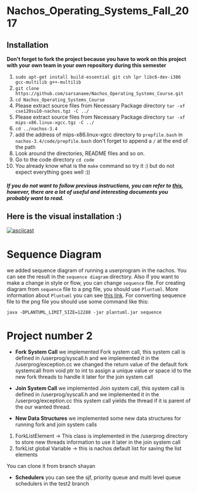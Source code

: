 # Nachos_Operating_Systems_Fall_2017

## Installation

**Don't forget to fork the project because you have to work on this project with your own team in your own repository during this semester**

1) `sudo apt-get install build-essential git csh lpr libc6-dev-i386 gcc-multilib g++-multilib` </br>
2) `git clone https://github.com/sarsanaee/Nachos_Operating_Systems_Course.git` </br>
3) `cd Nachos_Operating_Systems_Course` </br>
4) Please extract source files from Necessary Package directory `tar -xf cse120su10-nachos.tgz -C ../`</br> 
5) Please extract source files from Necessary Package directory `tar -xf mips-x86.linux-xgcc.tgz -C ../` </br>
6) `cd ../nachos-3.4` </br>
7) add the address of mips-x86.linux-xgcc directory to `prepfile.bash` in `nachos-3.4/code/prepfile.bash` don't forget to append a `/` at the end of the path</br>
8) Look around the directories, README files and so on. </br>
9) Go to the code directory `cd code` </br>
10) You already know what is the `make` command so try it :) but do not expect everything goes well :)) </br>

##### If you do not want to follow previous instructions, you can refer to [this](http://homes.cs.washington.edu/~tom/nachos/), however, there are a lot of useful and interesting documents you probably want to read.

## Here is the visual installation :)

[![asciicast](https://asciinema.org/a/b6pc2zok0gagrmyp1e0oi67e2.png)](https://asciinema.org/a/b6pc2zok0gagrmyp1e0oi67e2)

# Sequence Diagram
we added sequence diagram of running a userprogram in the nachos. You can see the result in the ```sequence diagram``` directory. Also if you want to make a change in style or flow, you can change ```sequence``` file. For creating diagram from ```sequence``` file to a png file, you should use ```Pluntuml```. More information about ```Pluntuml``` you can see [this link](http://plantuml.com/). For converting sequence file to the png file you should use some command like this:

```java -DPLANTUML_LIMIT_SIZE=12288 -jar plantuml.jar sequence```


# Project number 2

* **Fork System Call**
we implemented Fork system call, this system call is defined in /userprog/syscall.h and we implemented it in the /userprog/exception.cc
we changed the return value of the default fork systemcall from void ptr to int to assign a unique value or space id to the new fork threads to handle it later for the join system call

* **Join System Call**
we implemented Join system call, this system call is defined in /userprog/syscall.h and we implemented it in the /userprog/exception.cc
this system call yields the thread if it is parent of the our wanted thread.

* **New Data Structures**
we implemented some new data structures for running fork and join system calls 
1) ForkListElement -> This class is implemented in the /userprog directory to store new threads information to use it later in the join system call
2) forkList global Variable -> this is nachos default list for saving the list elements

You can clone it from branch shayan

* **Schedulers**
you can see the sjf, priority queue and multi level queue schedulers in the test2 branch
